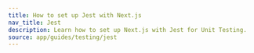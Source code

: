 ```yaml
---
title: How to set up Jest with Next.js
nav_title: Jest
description: Learn how to set up Next.js with Jest for Unit Testing.
source: app/guides/testing/jest
---
```

